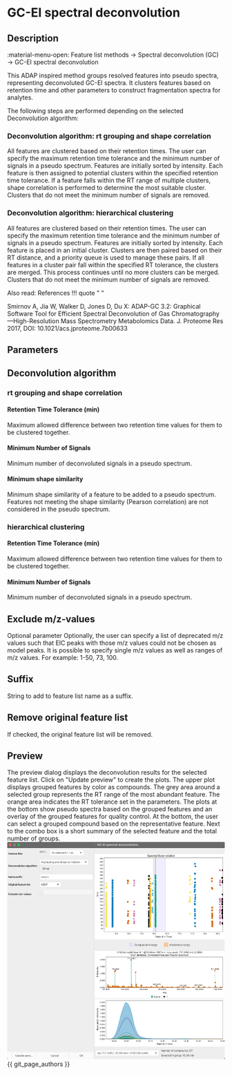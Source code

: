 # GC-EI spectral deconvolution 

## Description
:material-menu-open: Feature list methods → Spectral deconvolution (GC) → GC-EI spectral deconvolution

This ADAP inspired method groups resolved features into pseudo spectra, representing deconvoluted GC-EI spectra. It clusters features based on retention time and other parameters to construct fragmentation spectra for analytes.

The following steps are performed depending on the selected Deconvolution algorithm:

### Deconvolution algorithm: rt grouping and shape correlation 
All features are clustered based on their retention times. The user can specify the maximum retention time tolerance and the minimum number of signals in a pseudo spectrum.
Features are initially sorted by intensity.
Each feature is then assigned to potential clusters within the specified retention time tolerance. If a feature falls within the RT range of multiple clusters, shape correlation is performed to determine the most suitable cluster. Clusters that do not meet the minimum number of signals are removed.
### Deconvolution algorithm: hierarchical clustering
All features are clustered based on their retention times.
The user can specify the maximum retention time tolerance and the minimum number of signals in a pseudo spectrum. Features are initially sorted by intensity.
Each feature is placed in an initial cluster. Clusters are then paired based on their RT distance, and a priority queue is used to manage these pairs.
If all features in a cluster pair fall within the specified RT tolerance, the clusters are merged. This process continues until no more clusters can be merged. Clusters that do not meet the minimum number of signals are removed.

Also read:
References
!!! quote " "
 
Smirnov A, Jia W, Walker D, Jones D, Du X: ADAP-GC 3.2: Graphical Software Tool for Efficient Spectral Deconvolution of Gas Chromatography—High-Resolution Mass Spectrometry Metabolomics Data. J. Proteome Res 2017, DOI: <a>10.1021/acs.jproteome.7b00633</a>

## Parameters

## Deconvolution algorithm
### rt grouping and shape correlation
#### Retention Time Tolerance (min)
Maximum allowed difference between two retention time values for them to be clustered together.

#### Minimum Number of Signals
Minimum number of deconvoluted signals in a pseudo spectrum.

#### Minimum shape similarity
Minimum shape similarity of a feature to be added to a pseudo spectrum. Features not meeting the shape similarity (Pearson correlation) are not considered in the pseudo spectrum.

### hierarchical clustering
#### Retention Time Tolerance (min)
Maximum allowed difference between two retention time values for them to be clustered together.

#### Minimum Number of Signals
Minimum number of deconvoluted signals in a pseudo spectrum.

## Exclude m/z-values
Optional parameter
Optionally, the user can specify a list of deprecated m/z values such that EIC peaks with those m/z values could not be chosen as model peaks. It is possible to specify single m/z values as well as ranges of m/z values.
For example: 1-50, 73, 100.

## Suffix
String to add to feature list name as a suffix.

## Remove original feature list
If checked, the original feature list will be removed.

## Preview
The preview dialog displays the deconvolution results for the selected feature list. Click on "Update preview" to create the plots. The upper plot displays grouped features by color as compounds. The grey area around a selected group represents the RT range of the most abundant feature. The orange area indicates the RT tolerance set in the parameters. The plots at the bottom show pseudo spectra based on the grouped features and an overlay of the grouped features for quality control. At the bottom, the user can select a grouped compound based on the representative feature. Next to the combo box is a short summary of the selected feature and the total number of groups.
![setup-dialog](spectral_decon_gc_parameters.png)
{{ git_page_authors }}
